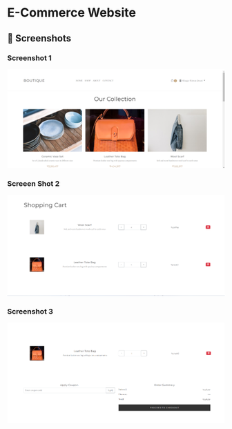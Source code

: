 # E-Commerce Website

## 📸 Screenshots

### Screenshot 1
![Homepage](./website%20image1.png)


### Screeen Shot 2
![Product Catalog](./website%20image%202.png)


### Screenshot 3
![Shopping Cart](./website%20image%203.png)


